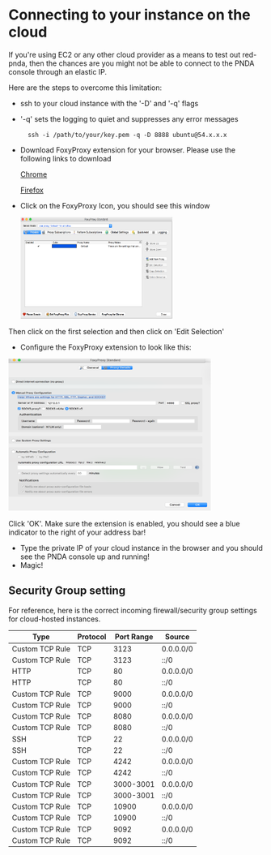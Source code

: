 # Connecting to your instance on the cloud

If you're using EC2 or any other cloud provider as a means to test out red-pnda, then the chances are you might not be able to connect to the PNDA console through an elastic IP.

Here are the steps to overcome this limitation:

* ssh to your cloud instance with the '-D' and '-q' flags 
* '-q' sets the logging to quiet and suppresses any error messages
       
        ssh -i /path/to/your/key.pem -q -D 8888 ubuntu@54.x.x.x 
        
* Download FoxyProxy extension for your browser. Please use the following links to download

	[Chrome](https://chrome.google.com/webstore/detail/foxyproxy-standard/gcknhkkoolaabfmlnjonogaaifnjlfnp?hl=en)
	
	[Firefox](https://addons.mozilla.org/en-US/firefox/addon/foxyproxy-standard/)
	
* Click on the FoxyProxy Icon, you should see this window

	<img src="images/foxyproxy_1.png" alt="FoxyProxy" width="300" height="200"/>

Then click on the first selection and then click on 'Edit Selection'
	
* Configure the FoxyProxy extension to look like this:

<img src="images/foxyproxy.png" alt="FoxyProxy" width="400" height="300"/>

Click 'OK'. Make sure the extension is enabled, you should see a blue indicator to the right of your address bar!

* Type the private IP of your cloud instance in the browser and you should see the PNDA console up and running!
* Magic!

## Security Group setting

For reference, here is the correct incoming firewall/security group settings for cloud-hosted instances. 

Type                | Protocol         | Port Range            | Source         |
--------------------|------------------|-----------------------|----------------
Custom TCP Rule     | TCP              | 3123                  | 0.0.0.0/0
Custom TCP Rule     | TCP              | 3123                  | ::/0
HTTP                | TCP              | 80                    | 0.0.0.0/0
HTTP                | TCP              | 80                    | ::/0
Custom TCP Rule     | TCP              | 9000                  | 0.0.0.0/0
Custom TCP Rule     | TCP              | 9000                  | ::/0
Custom TCP Rule     | TCP              | 8080                  | 0.0.0.0/0
Custom TCP Rule     | TCP              | 8080                  | ::/0
SSH                 | TCP              | 22                    | 0.0.0.0/0
SSH                 | TCP              | 22                    | ::/0
Custom TCP Rule     | TCP              | 4242                  | 0.0.0.0/0
Custom TCP Rule     | TCP              | 4242                  | ::/0
Custom TCP Rule     | TCP              | 3000-3001             | 0.0.0.0/0
Custom TCP Rule     | TCP              | 3000-3001             | ::/0
Custom TCP Rule     | TCP              | 10900                 | 0.0.0.0/0
Custom TCP Rule     | TCP              | 10900                 | ::/0
Custom TCP Rule     | TCP              | 9092                  | 0.0.0.0/0
Custom TCP Rule     | TCP              | 9092                  | ::/0
